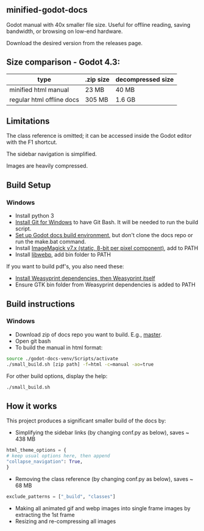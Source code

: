 ## minified-godot-docs
Godot manual with 40x smaller file size. Useful for offline reading, saving bandwidth, or browsing on low-end hardware.

Download the desired version from the releases page.

## Size comparison - Godot 4.3:

| type | .zip size | decompressed size |
| --- | --- | --- |
| minified html manual | 23 MB | 40 MB |
| regular html offline docs | 305 MB | 1.6 GB |

## Limitations
The class reference is omitted; it can be accessed inside the Godot editor with the F1 shortcut.

The sidebar navigation is simplified.

Images are heavily compressed.

## Build Setup
### Windows
- Install python 3
- [Install Git for Windows](https://gitforwindows.org/) to have Git Bash. It will be needed to run the build script.
- [Set up Godot docs build environment](https://docs.godotengine.org/en/latest/contributing/documentation/building_the_manual.html), but don't clone the docs repo or run the make.bat command.
- Install [ImageMagick v7.x (static, 8-bit per pixel component)](https://imagemagick.org/script/download.php#windows), add to PATH
- Install [libwebp](https://developers.google.com/speed/webp/download), add bin folder to PATH


If you want to build pdf's, you also need these:
- [Install Weasyprint dependencies, then Weasyprint itself](https://doc.courtbouillon.org/weasyprint/stable/first_steps.html#windows)
- Ensure GTK bin folder from Weasyprint dependencies is added to PATH



## Build instructions
### Windows
- Download zip of docs repo you want to build. E.g., [master](https://github.com/godotengine/godot-docs/archive/refs/heads/master.zip).
- Open git bash
- To build the manual in html format:
```sh
source ./godot-docs-venv/Scripts/activate
./small_build.sh [zip path] -f=html -c=manual -ao=true
```


For other build options, display the help:
```sh
./small_build.sh
```

## How it works

This project produces a significant smaller build of the docs by:

- Simplifying the sidebar links (by changing conf.py as below), saves ~ 438 MB
```python
html_theme_options = {
# keep usual options here, then append
"collapse_navigation": True,
}
```

- Removing the class reference (by changing conf.py as below), saves ~ 68 MB
```python
exclude_patterns = ["_build", "classes"]
```

- Making all animated gif and webp images into single frame images by extracting the 1st frame
- Resizing and re-compressing all images
